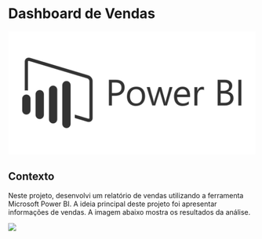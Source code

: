 # Dashboard de Vendas

<p align="center"><img src="Images/img_powerBI.png" ></p>

## Contexto
Neste projeto, desenvolvi um relatório de vendas utilizando a ferramenta Microsoft Power BI. A ideia principal deste projeto foi apresentar informações de vendas. A imagem abaixo mostra os resultados da análise.

<p align="left"><img src="Images/Dashboard.png" ></p>
